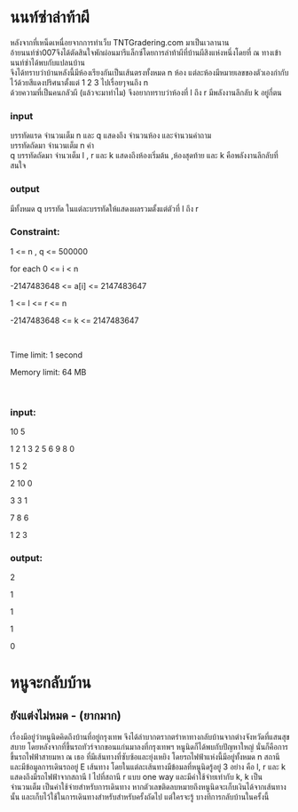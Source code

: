 # นนท์ซ่าล่าท้าผี
หลังจากที่เหน็ดเหนื่อยจากการทำเว็บ TNTGradering.com มาเป็นเวลานาน \
อ้ายนนท์ซ่า007จึงได้ตัดสินใจพักผ่อนมารีแล็กซ์โดยการล่าท้าผีที่บ้านผีสิงแห่งหนึ่งโดยที่ ณ ทางเข้า นนท์ซ่าได้พบกับแปลนบ้าน \
จึงได้ทราบว่าบ้านหลังนี้มีห้องเรียงกันเป็นเส้นตรงทั้งหมด n ห้อง แต่ละห้องมีหมายเลขของตัวเองกำกับไว้ด้วยสีแดงปริศนาตั้งแต่ 1 2 3 ไปเรื่อยๆจนถึง n \
ด้วยความที่เป็นคนกลัวผี (แล้วจะมาทำไม) จึงอยากทราบว่าห้องที่ l ถึง r มีพลังงานลึกลับ k อยู่กี่ตน 
### input
บรรทัดแรด จำนวนเต็ม n และ q แสดงถึง จำนวนห้อง และจำนวนคำถาม \
บรรทัดถัดมา จำนวนเต็ม n ค่า \
q บรรทัดถัดมา จำนวเต็ม l , r และ k แสดงถึงห้องเริ่มต้น ,ห้องสุดท้าย และ k คือพลังงานลึกลับที่สนใจ
### output
มีทั้งหมด q บรรทัด ในแต่ละบรรทัดให้แสดงผลรวมตั้งแต่ตัวที่ l ถึง r

### Constraint:

1 <= n , q <= 500000


for each 0 <= i < n


-2147483648 <= a[i] <= 2147483647

1 <= l <= r <= n

-2147483648 <= k <= 2147483647

<br>

Time limit: 1 second

Memory limit: 64 MB

<br>

### input:

10 5

1 2 1 3 2 5 6 9 8 0

1 5 2

2 10 0

3 3 1

7 8 6

1 2 3


### output:

2

1

1

1

0

# หนูจะกลับบ้าน 
## ยังแต่งไม่หมด - (ยากมาก)
เรื่องมีอยู่ว่าหนูนิดคิดถึงบ้านที่อยู่กรุงเทพ จึงได้ลำบากตรากตรำหาทางกลับบ้านจากต่างจังหวัดที่แสนสุขสบาย โดยหลังจากที่ขึ้นรถทัวร์จากขอนแก่นมาลงที่กรุงเทพฯ หนูนิดก็ได้พบกับปัญหาใหญ่ นั่นก็คือการขึ้นรถไฟฟ้าสายมหา ณ เธอ ที่มีเส้นทางที่ซับซ้อและยุ่งเหยิง โดยรถไฟฟ้าแห่งนี้มีอยู่ทั้งหมด n สถานี และมีข้อมูลการเดินรถอยู่ E เส้นทาง โดยในแต่ละเส้นทางมีข้อมลที่หนูนิดรู้อยู่ 3 อย่าง คือ l, r และ k แสดงถึงมีรถไฟฟ้าจากสถานี l ไปที่สถานี r แบบ one way และมีค่าใช้จ่ายเท่ากับ k, k เป็นจำนวนเต็ม เป็นค่าใช้จ่ายสำหรับการเดินทาง หากตัวเลขติดลบหมายถึงหนูนิดจะเก็บเงินได้จากเส้นทางนั้น และเก็บไว้ใช้ในการเดินทางสำหรับสำหรับครั้งถัดไป แต่ใครจะรู้ บางทีการกลับบ้านในครั้งนี้
